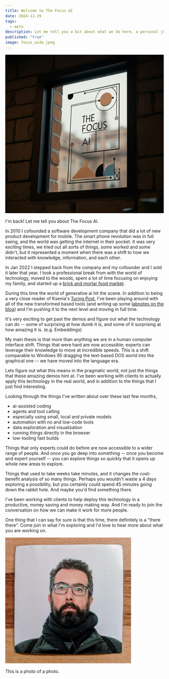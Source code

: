 ```yaml
---
title: Welcome to The Focus AI
date: 2024-11-29
tags:
  - meta
description: Let me tell you a bit about what we do here, a personal journey from cofounding a software development company to exploring the revolutionary potential of generative AI and how it's transforming the way humans interact with knowledge and information.
published: "true"
image: focus_wide.jpeg
---
```

![this is an ai generated photo](../assets/focus.jpeg)


I'm back! Let me tell you about The Focus AI.

In 2010 I cofounded a software development company that did a lot of new product development for mobile.  The smart phone revolution was in full swing, and the world was getting the internet in their pocket.  It was very exciting times, we tried out all sorts of things, some worked and some didn't, but it represented a moment when there was a shift to how we interacted with knowledge, information, and each other.

In Jan 2022 I stepped back from the company and my cofounder and I sold it later that year.  I took a professional break from with the world of technology, moved to the woods, spent a lot of time focusing on enjoying my family, and started up a [brick and mortar food market](https://cornwallmarket.com).

During this time the world of generative ai hit the scene.  In addition to being a very close reader of Ksenia's [Turing Post](https://www.turingpost.com/), I've been playing around with all of the new transformed based tools (and writing up some [labnotes on the blog](https://www.turingpost.com/)) and I'm pushing it to the next level and moving in full time.  

It's very exciting to get past the demos and figure out what the technology can do -- some of surprising at how dumb it is, and some of it surprising at how amazing it is. (e.g. Embeddings)

My main thesis is that more than anything we are in a human computer interface shift.  Things that were hard are now accessible; experts can leverage their knowledge to move at incredible speeds.  This is a shift comparable to Windows 95 dragging the text-based DOS world into the graphical one -- we have moved into the language era.

Lets figure out what this means in the pragmatic world, not just the things that these amazing demos hint at.  I've been working with clients to actually apply this technology in the real world, and in addition to the things that I just find interesting.

Looking through the things I've written about over these last few months, 
* ai-assisted coding
* agents and tool calling 
* especially using small, local and private models
* automation with no and low-code tools
* data exploration and visualization
* running things directly in the browser
* low-tooling fast builds

Things that only experts could do before are now accessible to a wider range of people.  And once you go deep into something -- once you become and expert yourself -- you can explore things so quickly that it opens up whole new areas to explore.

Things that used to take weeks take minutes, and it changes the cost-benefit analysis of so many things.  Perhaps you wouldn't waste a 4 days exploring a possibility, but you certainly could spend 45 minutes going down the rabbit hole.  And maybe you'd find something there.

I've been working with clients to help deploy this technology in a productive, money saving and money making way.  And I'm ready to join the conversation on how we can make it work for more people.

One thing that I can say for sure is that this time, there definitely is a "there there".   Come join in what I'm exploring and I'd love to hear more about what you are working on.

![new_avatar](../assets/new_avatar.jpeg)

This is a photo of a photo.